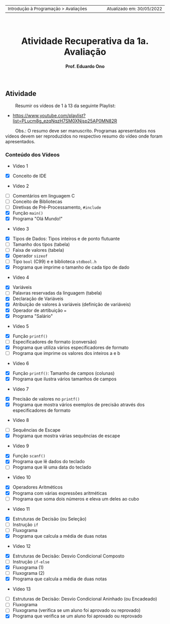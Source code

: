 <table>
<tr>
<td align="left" width="8000">
  <small>Introdução à Programação > Avaliações</small>
</td>
<td align="right">
  <small>Atualizado&nbsp;em:&nbsp;30/05/2022</small>
</td>
</tr>
</table>

<br>

<h1 align="center">
Atividade Recuperativa da 1a. Avaliação 
</h1>
<h4 align="center">
Prof. Eduardo Ono
</h4>

<br>

## Atividade

&nbsp;&nbsp;&nbsp;&nbsp;&nbsp;&nbsp;&nbsp;&nbsp;Resumir os vídeos de 1 à 13 da seguinte Playlist:

* https://www.youtube.com/playlist?list=PLucm8g_ezqNqzH7SM0XNjsp25AP0MN82R

&nbsp;&nbsp;&nbsp;&nbsp;&nbsp;&nbsp;&nbsp;&nbsp;Obs.: O resumo deve ser manuscrito. Programas apresentados nos vídeos devem ser reproduzidos no respectivo resumo do vídeo onde foram apresentados.

### Conteúdo dos Vídeos

* Vídeo 1

- [x] Conceito de IDE

* Vídeo 2

- [ ] Comentários em linguagem C
- [ ] Conceito de Bibliotecas
- [ ] Diretivas de Pré-Processamento, `#include`
- [x] Função `main()`
- [x] Programa "Olá Mundo!"

* Vídeo 3

- [x] Tipos de Dados: Tipos inteiros e de ponto flutuante
- [ ] Tamanho dos tipos (tabela)
- [ ] Faixa de valores (tabela)
- [x] Operador `sizeof`
- [ ] Tipo `bool` (C99) e e biblioteca `stdbool.h`
- [x] Programa que imprime o tamanho de cada tipo de dado

* Vídeo 4

- [x] Variáveis
- [ ] Palavras reservadas da linguagem (tabela)
- [x] Declaração de Variáveis
- [x] Atribuição de valores à variáveis (definição de variáveis)
- [x] Operador de atrtibuição `=`
- [x] Programa "Salário"

* Vídeo 5 

- [x] Função `printf()`
- [ ] Especificadores de formato (conversão)
- [x] Programa que utiliza vários especificadores de formato
- [ ] Programa que imprime os valores dos inteiros a e b

* Vídeo 6

- [x] Função `printf()`: Tamanho de campos (colunas)
- [x] Programa que ilustra vários tamanhos de campos

* Vídeo 7

- [x] Precisão de valores no `printf()`
- [x] Programa que mostra vários exemplos de precisão através dos especificadores de formato

* Vídeo 8

- [ ] Sequências de Escape
- [x] Programa que mostra várias sequências de escape

* Vídeo 9

- [x] Função `scanf()`
- [x] Programa que lê dados do teclado
- [ ] Programa que lê uma data do teclado

* Vídeo 10

- [x] Operadores Aritméticos
- [x] Programa com várias expressões aritméticas
- [ ] Programa que soma dois números e eleva um deles ao cubo

* Vídeo 11

- [x] Estruturas de Decisão (ou Seleção)
- [ ] Instrução `if`
- [ ] Fluxograma
- [x] Programa que calcula a média de duas notas

* Vídeo 12

- [x] Estruturas de Decisão: Desvio Condicional Composto
- [ ] Instrução `if-else`
- [x] Fluxograma (1)
- [ ] Fluxograma (2)
- [x] Programa que calcula a média de duas notas

* Vídeo 13

- [ ] Estruturas de Decisão: Desvio Condicional Aninhado (ou Encadeado)
- [ ] Fluxograma
- [ ] Fluxograma (verifica se um aluno foi aprovado ou reprovado)
- [x] Programa que verifica se um aluno foi aprovado ou reprovado

<br>
